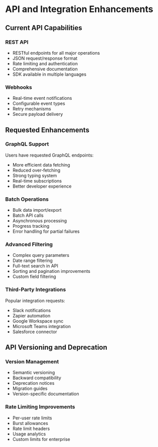 # API and Integration Enhancements

## Current API Capabilities

### REST API
- RESTful endpoints for all major operations
- JSON request/response format
- Rate limiting and authentication
- Comprehensive documentation
- SDK available in multiple languages

### Webhooks
- Real-time event notifications
- Configurable event types
- Retry mechanisms
- Secure payload delivery

## Requested Enhancements

### GraphQL Support
Users have requested GraphQL endpoints:
- More efficient data fetching
- Reduced over-fetching
- Strong typing system
- Real-time subscriptions
- Better developer experience

### Batch Operations
- Bulk data import/export
- Batch API calls
- Asynchronous processing
- Progress tracking
- Error handling for partial failures

### Advanced Filtering
- Complex query parameters
- Date range filtering
- Full-text search in API
- Sorting and pagination improvements
- Custom field filtering

### Third-Party Integrations
Popular integration requests:
- Slack notifications
- Zapier automation
- Google Workspace sync
- Microsoft Teams integration
- Salesforce connector

## API Versioning and Deprecation

### Version Management
- Semantic versioning
- Backward compatibility
- Deprecation notices
- Migration guides
- Version-specific documentation

### Rate Limiting Improvements
- Per-user rate limits
- Burst allowances
- Rate limit headers
- Usage analytics
- Custom limits for enterprise 